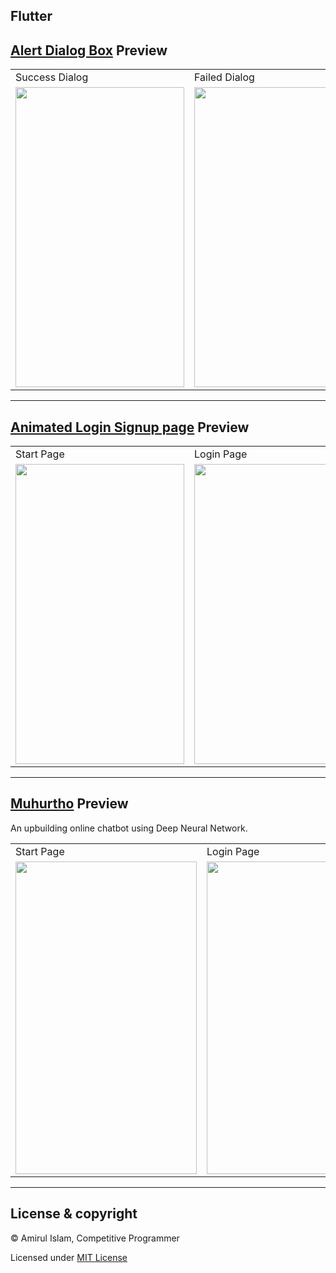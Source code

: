 Flutter
-------

## [Alert Dialog Box](https://github.com/shiningflash/flutter/tree/main/dialogbox_pro) Preview

<table>
  <tr>
    <td>Success Dialog</td>
     <td>Failed Dialog</td>
  </tr>
  <tr>
    <td><img src="https://user-images.githubusercontent.com/35567854/96366425-6180c780-1169-11eb-9e8d-b5f554c01097.png" width=270 height=480></td>
    <td><img src="https://user-images.githubusercontent.com/35567854/96366428-647bb800-1169-11eb-9538-bd89338f7df3.png" width=270 height=480></td>
  </tr>
 </table>
 
 -----

## [Animated Login Signup page](https://github.com/shiningflash/flutter/tree/main/animated_login_signup_pro) Preview

<table>
  <tr>
    <td>Start Page</td>
     <td>Login Page</td>
     <td>Signup Page</td>
  </tr>
  <tr>
    <td><img src="https://user-images.githubusercontent.com/35567854/95982662-2f5a2780-0e42-11eb-9655-543238756865.png" width=270 height=480></td>
    <td><img src="https://user-images.githubusercontent.com/35567854/95982673-341edb80-0e42-11eb-89d4-cce88f38471f.png" width=270 height=480></td>
    <td><img src="https://user-images.githubusercontent.com/35567854/95982680-36813580-0e42-11eb-9f6f-4ea33fb1d363.png" width=270 height=480></td>
  </tr>
 </table>
 
 -----

## [Muhurtho](https://github.com/shiningflash/flutter/tree/main/muhurtho) Preview

An upbuilding online chatbot using Deep Neural Network.

<table>
  <tr>
    <td>Start Page</td>
     <td>Login Page</td>
     <td>Signup Page</td>
     <td>Chat Screen</td>
  </tr>
  <tr>
    <td><img src="https://user-images.githubusercontent.com/35567854/96365148-5a08f080-1160-11eb-945b-723ead1639ef.png" width=290 height=500></td>
    <td><img src="https://user-images.githubusercontent.com/35567854/96365150-5d9c7780-1160-11eb-81b9-2115afda1d08.png" width=290 height=500></td>
    <td><img src="https://user-images.githubusercontent.com/35567854/96365157-62612b80-1160-11eb-8766-c42fe7be9917.png" width=290 height=500></td>
    <td><img src="https://user-images.githubusercontent.com/35567854/96365160-668d4900-1160-11eb-841f-6f420ceb6d7c.png" width=290 height=500></td>
  </tr>
 </table>

----------

## License & copyright

© Amirul Islam, Competitive Programmer

Licensed under [MIT License](LICENSE)
